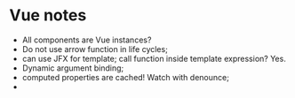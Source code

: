 Vue notes
===========

- All components are Vue instances? 
- Do not use arrow function in life cycles; 
- can use JFX for template; call function inside template expression? Yes. 
- Dynamic argument binding; 
- computed properties are cached! Watch with denounce; 
- <template v-if>; 
- add key in element to not reuse it;
- v-if and v-for together is not recommended.
- <li is="todo-item">
- Components basics: Using v-model on Components ?
- <slot></slot>: show text inside component <my-comp> some alert </my-comp>
- Dynamic component

```shell script
  <component
    v-bind:is="currentTabComponent"
    class="tab"
  ></component>
```

- Note that objects and arrays in JavaScript are passed by reference, so if the prop is an array or object, mutating the object or array itself inside the child component will affect parent state.
- Binding Native Events to Components: $listeners??.
- Two way binding of attribute: <text-document v-bind:title.sync="doc.title"></text-document>
- Dynamic component: <keep-alive>, keep the state even component is switched off by :is
- Dependency injection: provide, inject  -> Vuex
- Transition: <transition name="fade">
- Mixins
- Webpack: https://webpack.js.org/concepts/modules/#what-is-a-webpack-module
- Vue-test-utils: https://webpack.js.org/concepts/modules/#what-is-a-webpack-module